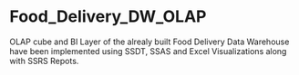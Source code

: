 # Food_Delivery_DW_OLAP
OLAP cube and BI Layer of the alrealy built Food Delivery Data Warehouse have been implemented using SSDT, SSAS and Excel Visualizations along with SSRS Repots.
